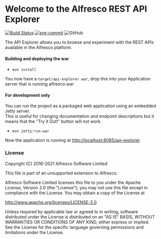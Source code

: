 # Welcome to the Alfresco REST API Explorer

[![Build Status](https://github.com/Alfresco/rest-api-explorer/actions/workflows/ci.yml/badge.svg?branch=master)](https://github.com/Alfresco/rest-api-explorer/actions/workflows/ci.yml)
[![pre-commit](https://img.shields.io/badge/pre--commit-enabled-brightgreen?logo=pre-commit&logoColor=white)](https://github.com/pre-commit/pre-commit)
![GitHub](https://img.shields.io/github/license/Alfresco/rest-api-explorer?color=brightgreen)

The API Explorer allows you to browse and experiment with the REST APIs available in the Alfresco platform.

#### Building and deploying the war
- `mvn install`

You now have a `target/api-explorer.war`, drop this into your Application server that is running alfresco.war

#### For development only
You can run the project as a packaged web application using an embedded Jetty server.  
This is useful for changing documentation and endpoint descriptions but it means that the "Try it Out!" button will not work.

- `mvn jetty:run-war`

Now the application is running at [http://localhost:8085/api-explorer](http://localhost:8085/api-explorer/)

### License
Copyright (C) 2016-2021 Alfresco Software Limited

This file is part of an unsupported extension to Alfresco.

Alfresco Software Limited licenses this file
to you under the Apache License, Version 2.0 (the
"License"); you may not use this file except in compliance
with the License.  You may obtain a copy of the License at

 http://www.apache.org/licenses/LICENSE-2.0

Unless required by applicable law or agreed to in writing,
software distributed under the License is distributed on an
"AS IS" BASIS, WITHOUT WARRANTIES OR CONDITIONS OF ANY
KIND, either express or implied.  See the License for the
specific language governing permissions and limitations
under the License.
